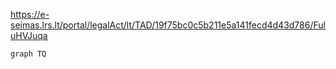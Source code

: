https://e-seimas.lrs.lt/portal/legalAct/lt/TAD/19f75bc0c5b211e5a141fecd4d43d786/FuluHVJuqa

```mermaid
graph TQ

```
